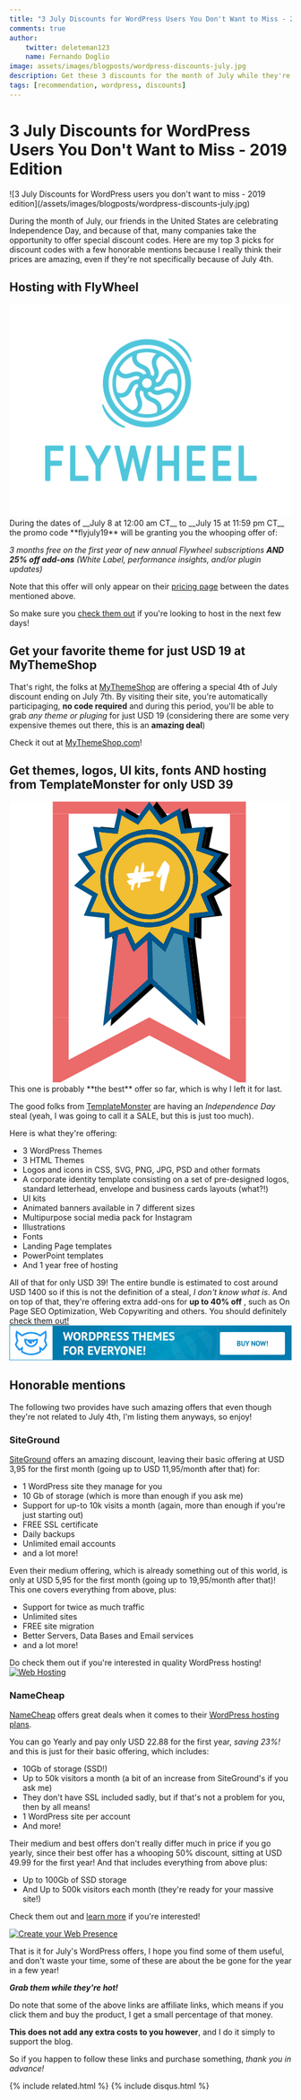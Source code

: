 ```yaml
---
title: "3 July Discounts for WordPress Users You Don't Want to Miss - 2019 Edition"
comments: true
author:
    twitter: deleteman123
    name: Fernando Doglio
image: assets/images/blogposts/wordpress-discounts-july.jpg
description: Get these 3 discounts for the month of July while they're still active! Don't miss them! 
tags: [recommendation, wordpress, discounts]
---
```


# 3 July Discounts for WordPress Users You Don't Want to Miss - 2019 Edition

<div class="post-header-img" markdown="1">
![3 July Discounts for WordPress users you don't want to miss - 2019 edition](/assets/images/blogposts/wordpress-discounts-july.jpg)
</div>

During the month of July, our friends in the United States are celebrating Independence Day, and because of that, many companies take the opportunity to offer special discount codes. 
Here are my top 3 picks for discount codes with a few honorable mentions because I really think their prices are amazing, even if they're not specifically because of July 4th.


## Hosting with FlyWheel
<div id="flywheel-logo">
    <a href="https://share.getf.ly/d11v3j" target="_blank" ><img src="/assets/images/flywheel_logo_vert_blue.png" alt="FlyWheel" /></a>
</div>
During the dates of __July 8 at 12:00 am CT__ to __July 15 at 11:59 pm CT__ the promo code **flyjuly19** will be granting you the whooping offer of:

_3 months free on the first year of new annual Flywheel subscriptions **AND 25% off add-ons** (White Label, performance insights, and/or plugin updates)_

Note that this offer will only appear on their [pricing page](https://getflywheel.com/pricing/) between the dates mentioned above.

So make sure you [check them out](https://share.getf.ly/d11v3j) if you're looking to host in the next few days!

## Get your favorite theme for just USD 19 at MyThemeShop
That's right, the folks at [MyThemeShop](https://mythemeshop.com/) are offering a special 4th of July discount ending on July 7th.
By visiting their site, you're automatically participaging, **no code required** and during this period, you'll be able to grab _any theme or pluging_ for just USD 19 (considering there are some very expensive themes out there, this is an **amazing deal**)

Check it out at [MyThemeShop.com](https://mythemeshop.com/)!

## Get themes, logos, UI kits, fonts AND hosting from TemplateMonster for only USD 39
<div id="number1prize">
<img src="/assets/images/number1.png" alt="Best offer" />
</div>
This one is probably **the best** offer so far, which is why I left it for last.

The good folks from [TemplateMonster](https://www.templatemonster.com/?aff=mywritingcorner) are having an _Independence Day_ steal (yeah, I was going to call it a SALE, but this is just too much). 

<p style="clear:both"></p>

Here is what they're offering:

- 3 WordPress Themes
- 3 HTML Themes
- Logos and icons in CSS, SVG, PNG, JPG, PSD and other formats
- A corporate identity template consisting on a set of pre-designed logos, standard letterhead, envelope and business cards layouts (what?!)
- UI kits
- Animated banners available in 7 different sizes
- Multipurpose social media pack for Instagram 
- Illustrations
- Fonts
- Landing Page templates
- PowerPoint templates
- And 1 year free of hosting

All of that for only USD 39! The entire bundle is estimated to cost around USD 1400 so if this is not the definition of a steal, *I don't know what is*.
And on top of that, they're offering extra add-ons for **up to 40% off** , such as On Page SEO Optimization, Web Copywriting and others. You should definitely [check them out!](https://www.templatemonster.com/?aff=mywritingcorner)
[![Template Monster](/assets/images/templatemonster-banner.jpg)](https://www.templatemonster.com/?aff=mywritingcorner)

## Honorable mentions
The following two provides have such amazing offers that even though they're not related to July 4th, I'm listing them anyways, so enjoy!

### SiteGround
[SiteGround](https://www.siteground.com/wordpress-hosting.htm?afcode=cdba41f973306155d408cb18cf0d6848) offers an amazing discount, leaving their basic offering at USD 3,95 for the first month (going up to USD 11,95/month after that) for:
- 1 WordPress site they manage for you
- 10 Gb of storage (which is more than enough if you ask me)
- Support for up-to 10k visits a month (again, more than enough if you're just starting out)
- FREE SSL certificate
- Daily backups
- Unlimited email accounts
- and a lot more!

Even their medium offering, which is already something out of this world, is only at USD 5,95 for the first month (going up to 19,95/month after that)!
This one covers everything from above, plus:
- Support for twice as much traffic
- Unlimited sites
- FREE site migration
- Better Servers, Data Bases and Email services
- and a lot more!

Do check them out if you're interested in quality WordPress hosting!
<a href="https://www.siteground.com/wordpress-hosting.htm?afcode=cdba41f973306155d408cb18cf0d6848"><img src="https://ua.siteground.com/img/banners/general/2019_EN/usd/wp_728x90_blue.jpg" alt="Web Hosting" width="728" height="90" border="0"></a>


### NameCheap
[NameCheap](https://shareasale.com/r.cfm?b=467188&u=2099099&m=46483&urllink=www%2Enamecheap%2Ecom%2Fwordpress%2F&afftrack=) offers great deals when it comes to their [WordPress hosting plans](https://shareasale.com/r.cfm?b=467188&u=2099099&m=46483&urllink=www%2Enamecheap%2Ecom%2Fwordpress%2F&afftrack=).

You can go Yearly and pay only USD 22.88 for the first year, *saving 23%!* and this is just for their basic offering, which includes:
- 10Gb of storage (SSD!)
- Up to 50k visitors a month (a bit of an increase from SiteGround's if you ask me)
- They don't have SSL included sadly, but if that's not a problem for you, then by all means!
- 1 WordPress site per account
- And more!

Their medium and best offers don't really differ much in price if you go yearly, since their best offer has a whooping 50% discount, sitting at USD 49.99 for the first year!
And that includes everything from above plus:
- Up to 100Gb of SSD storage
- And Up to 500k visitors each month (they're ready for your massive site!)

Check them out and [learn more](https://shareasale.com/r.cfm?b=467188&u=2099099&m=46483&urllink=www%2Enamecheap%2Ecom%2Fwordpress%2F&afftrack=) if you're interested!

<a target="_blank" href="https://shareasale.com/r.cfm?b=1151487&amp;u=2099099&amp;m=46483&amp;urllink=&amp;afftrack="><img src="https://static.shareasale.com/image/46483/new_brand_adroll_004_728x90.gif" border="0" alt="Create your Web Presence" /></a>

That is it for July's WordPress offers, I hope you find some of them useful, and don't waste your time, some of these are about the be gone for the year in a few year! 

_**Grab them while they're hot!**_

<div class="disclosure" markdown="1">
Do note that some of the above links are affiliate links, which means if you click them and buy the product, I get a small percentage of that money. 

**This does not add any extra costs to you however**, and I do it simply to support the blog.

So if you happen to follow these links and purchase something, _thank you in advance!_
</div>

<div class="sharethis-inline-share-buttons"></div>
                        
{% include related.html %}
{% include disqus.html %}